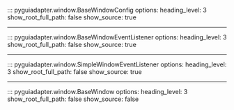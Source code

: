 ::: pyguiadapter.window.BaseWindowConfig
    options:
        heading_level: 3
        show_root_full_path: false
        show_source: true

---

::: pyguiadapter.window.BaseWindowEventListener
    options:
        heading_level: 3
        show_root_full_path: false
        show_source: true


---

::: pyguiadapter.window.SimpleWindowEventListener
    options:
        heading_level: 3
        show_root_full_path: false
        show_source: true

---

::: pyguiadapter.window.BaseWindow
    options:
        heading_level: 3
        show_root_full_path: false
        show_source: false